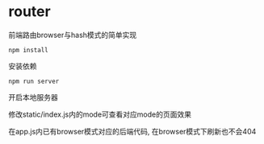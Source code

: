 # router
前端路由browser与hash模式的简单实现

`npm install`  

安装依赖

`npm run server`  

开启本地服务器

修改static/index.js内的mode可查看对应mode的页面效果

在app.js内已有browser模式对应的后端代码, 在browser模式下刷新也不会404
